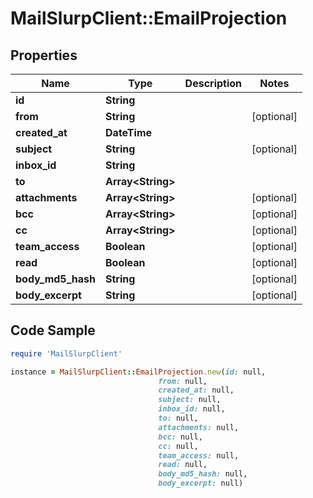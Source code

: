 # MailSlurpClient::EmailProjection

## Properties

Name | Type | Description | Notes
------------ | ------------- | ------------- | -------------
**id** | **String** |  | 
**from** | **String** |  | [optional] 
**created_at** | **DateTime** |  | 
**subject** | **String** |  | [optional] 
**inbox_id** | **String** |  | 
**to** | **Array&lt;String&gt;** |  | 
**attachments** | **Array&lt;String&gt;** |  | [optional] 
**bcc** | **Array&lt;String&gt;** |  | [optional] 
**cc** | **Array&lt;String&gt;** |  | [optional] 
**team_access** | **Boolean** |  | [optional] 
**read** | **Boolean** |  | [optional] 
**body_md5_hash** | **String** |  | [optional] 
**body_excerpt** | **String** |  | [optional] 

## Code Sample

```ruby
require 'MailSlurpClient'

instance = MailSlurpClient::EmailProjection.new(id: null,
                                 from: null,
                                 created_at: null,
                                 subject: null,
                                 inbox_id: null,
                                 to: null,
                                 attachments: null,
                                 bcc: null,
                                 cc: null,
                                 team_access: null,
                                 read: null,
                                 body_md5_hash: null,
                                 body_excerpt: null)
```


